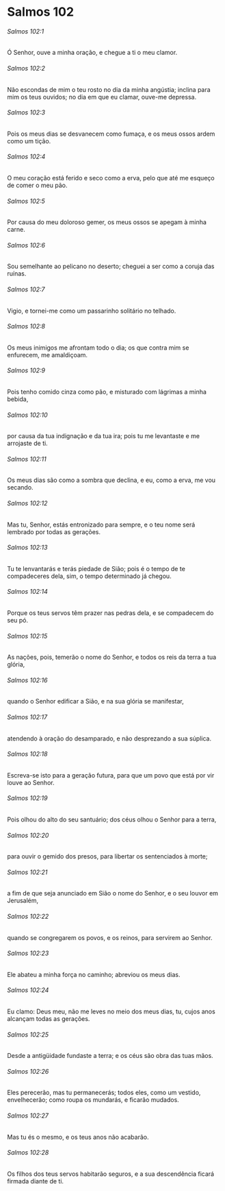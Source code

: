 # Salmos 102

###### Salmos 102:1

Ó Senhor, ouve a minha oração, e chegue a ti o meu clamor.

###### Salmos 102:2

Não escondas de mim o teu rosto no dia da minha angústia; inclina para mim os teus ouvidos; no dia em que eu clamar, ouve-me depressa.

###### Salmos 102:3

Pois os meus dias se desvanecem como fumaça, e os meus ossos ardem como um tição.

###### Salmos 102:4

O meu coração está ferido e seco como a erva, pelo que até me esqueço de comer o meu pão.

###### Salmos 102:5

Por causa do meu doloroso gemer, os meus ossos se apegam à minha carne.

###### Salmos 102:6

Sou semelhante ao pelicano no deserto; cheguei a ser como a coruja das ruínas.

###### Salmos 102:7

Vigio, e tornei-me como um passarinho solitário no telhado.

###### Salmos 102:8

Os meus inimigos me afrontam todo o dia; os que contra mim se enfurecem, me amaldiçoam.

###### Salmos 102:9

Pois tenho comido cinza como pão, e misturado com lágrimas a minha bebida,

###### Salmos 102:10

por causa da tua indignação e da tua ira; pois tu me levantaste e me arrojaste de ti.

###### Salmos 102:11

Os meus dias são como a sombra que declina, e eu, como a erva, me vou secando.

###### Salmos 102:12

Mas tu, Senhor, estás entronizado para sempre, e o teu nome será lembrado por todas as gerações.

###### Salmos 102:13

Tu te lenvantarás e terás piedade de Sião; pois é o tempo de te compadeceres dela, sim, o tempo determinado já chegou.

###### Salmos 102:14

Porque os teus servos têm prazer nas pedras dela, e se compadecem do seu pó.

###### Salmos 102:15

As nações, pois, temerão o nome do Senhor, e todos os reis da terra a tua glória,

###### Salmos 102:16

quando o Senhor edificar a Sião, e na sua glória se manifestar,

###### Salmos 102:17

atendendo à oração do desamparado, e não desprezando a sua súplica.

###### Salmos 102:18

Escreva-se isto para a geração futura, para que um povo que está por vir louve ao Senhor.

###### Salmos 102:19

Pois olhou do alto do seu santuário; dos céus olhou o Senhor para a terra,

###### Salmos 102:20

para ouvir o gemido dos presos, para libertar os sentenciados à morte;

###### Salmos 102:21

a fim de que seja anunciado em Sião o nome do Senhor, e o seu louvor em Jerusalém,

###### Salmos 102:22

quando se congregarem os povos, e os reinos, para servirem ao Senhor.

###### Salmos 102:23

Ele abateu a minha força no caminho; abreviou os meus dias.

###### Salmos 102:24

Eu clamo: Deus meu, não me leves no meio dos meus dias, tu, cujos anos alcançam todas as gerações.

###### Salmos 102:25

Desde a antigüidade fundaste a terra; e os céus são obra das tuas mãos.

###### Salmos 102:26

Eles perecerão, mas tu permanecerás; todos eles, como um vestido, envelhecerão; como roupa os mundarás, e ficarão mudados.

###### Salmos 102:27

Mas tu és o mesmo, e os teus anos não acabarão.

###### Salmos 102:28

Os filhos dos teus servos habitarão seguros, e a sua descendência ficará firmada diante de ti.

